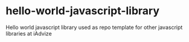 # hello-world-javascript-library
Hello world javascript library used as repo template for other javascript libraries at iAdvize

